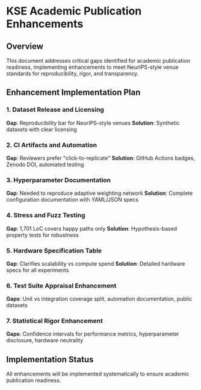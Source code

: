# KSE Academic Publication Enhancements

## Overview

This document addresses critical gaps identified for academic publication readiness, implementing enhancements to meet NeurIPS-style venue standards for reproducibility, rigor, and transparency.

## Enhancement Implementation Plan

### 1. Dataset Release and Licensing
**Gap**: Reproducibility bar for NeurIPS-style venues
**Solution**: Synthetic datasets with clear licensing

### 2. CI Artifacts and Automation
**Gap**: Reviewers prefer "click-to-replicate"
**Solution**: GitHub Actions badges, Zenodo DOI, automated testing

### 3. Hyperparameter Documentation
**Gap**: Needed to reproduce adaptive weighting network
**Solution**: Complete configuration documentation with YAML/JSON specs

### 4. Stress and Fuzz Testing
**Gap**: 1,701 LoC covers happy paths only
**Solution**: Hypothesis-based property tests for robustness

### 5. Hardware Specification Table
**Gap**: Clarifies scalability vs compute spend
**Solution**: Detailed hardware specs for all experiments

### 6. Test Suite Appraisal Enhancement
**Gaps**: Unit vs integration coverage split, automation documentation, public datasets

### 7. Statistical Rigor Enhancement
**Gaps**: Confidence intervals for performance metrics, hyperparameter disclosure, hardware neutrality

## Implementation Status

All enhancements will be implemented systematically to ensure academic publication readiness.